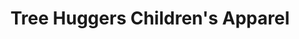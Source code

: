 ---
title: "Tree Huggers Children's Apparel"
url: /ballston-spa/tree-huggers-childrens-apparel/
shop: Kleidung
---